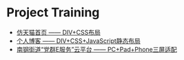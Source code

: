 # Project Training

* [仿天猫首页 —— DIV+CSS布局](https://q-angelo.github.io/project-training/tm/)
* [个人博客 —— DIV+CSS+JavaScript静态布局](https://q-angelo.github.io/project-training/qublog/)
* [南钢街道“党群E服务”云平台 —— PC+Pad+Phone三屏适配](https://q-angelo.github.io/project-training/party-member/)

